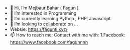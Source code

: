 - 👋 Hi, I’m Mejbaur Bahar ( Fagun )
- 👀 I’m interested in Programming
- 🌱 I’m currently learning Python , PHP, Javascript
- 💞️ I’m looking to collaborate on ...
- Websie: https://fagunti.xyz/
- 📫 How to reach me: Contact with me with:  1.Facebook: https://www.facebook.com/fagunnnn

<!---
fagunti/fagunti is a ✨ special ✨ repository because its `README.md` (this file) appears on your GitHub profile.
You can click the Preview link to take a look at your changes.
--->
